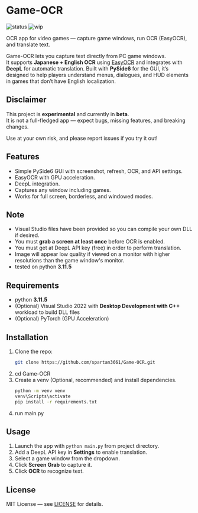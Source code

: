 # Game-OCR
![status](https://img.shields.io/badge/status-beta-orange)
![wip](https://img.shields.io/badge/🚧-work_in_progress-red)

OCR app for video games — capture game windows, run OCR (EasyOCR), and translate text.

Game-OCR lets you capture text directly from PC game windows.  
It supports **Japanese + English OCR** using [EasyOCR](https://github.com/JaidedAI/EasyOCR) and integrates with **DeepL** for automatic translation.
Built with **PySide6** for the GUI, it’s designed to help players understand menus, dialogues, and HUD elements in games that don’t have English localization.


## Disclaimer

This project is **experimental** and currently in **beta**.  
It is not a full-fledged app — expect bugs, missing features, and breaking changes.  

Use at your own risk, and please report issues if you try it out!

## Features
- Simple PySide6 GUI with screenshot, refresh, OCR, and API settings.
- EasyOCR with GPU acceleration.
- DeepL integration.
- Captures any window including games.
- Works for full screen, borderless, and windowed modes.

## Note
- Visual Studio files have been provided so you can compile your own DLL if desired.
- You must **grab a screen at least once** before OCR is enabled.
- You must get at DeepL API key (free) in order to perform translation.
- Image will appear low quality if viewed on a monitor with higher resolutions than the game window's monitor.
- tested on python **3.11.5**

## Requirements
- python **3.11.5**
- (Optional) Visual Studio 2022 with **Desktop Development with C++** workload to build DLL files
- (Optional) PyTorch (GPU Acceleration)

## Installation
1. Clone the repo:
   ```bash
   git clone https://github.com/spartan3661/Game-OCR.git
   ```
2. cd Game-OCR
3. Create a venv (Optional, recommended) and install dependencies.
   ```bash
   python -m venv venv
   venv\Scripts\activate
   pip install -r requirements.txt
   ```
4. run main.py

## Usage
1. Launch the app with `python main.py` from project directory.
2. Add a DeepL API key in **Settings** to enable translation.
3. Select a game window from the dropdown.
4. Click **Screen Grab** to capture it.
5. Click **OCR** to recognize text.

## License

MIT License — see [LICENSE](LICENSE) for details.
